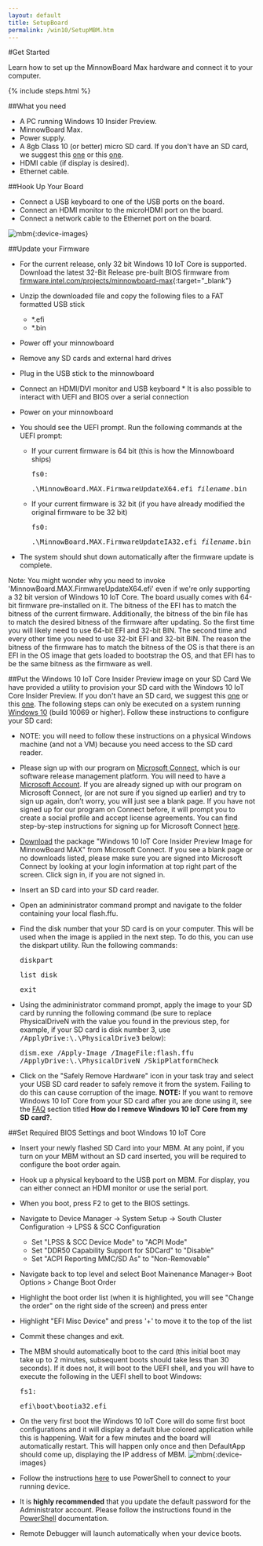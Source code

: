 ```yaml
---
layout: default
title: SetupBoard
permalink: /win10/SetupMBM.htm
---
```


#Get Started

Learn how to set up the MinnowBoard Max hardware and connect it to your computer.

{% include steps.html %}

##What you need
* A PC running Windows 10 Insider Preview.
* MinnowBoard Max.
* Power supply.
* A 8gb Class 10 (or better) micro SD card. If you don't have an SD card, we suggest this [one](http://www.amazon.com/gp/product/B00IVPU786?tag=thewire06-20&linkCode=as2&creative=374929&camp=211189) or this [one](http://www.amazon.com/SanDisk-Ultra-Micro-SDHC-16GB/dp/9966573445/ref=sr_1_15?ie=UTF8&qid=1415926730&sr=8-15&keywords=micro+sd+xd).
* HDMI cable (if display is desired).
* Ethernet cable.

##Hook Up Your Board
* Connect a USB keyboard to one of the USB ports on the board.
* Connect an HDMI monitor to the microHDMI port on the board.
* Connect a network cable to the Ethernet port on the board.

![mbm]({{site.baseurl}}/images/mbm.bmp){:device-images}

##Update your Firmware

* For the current release, only 32 bit Windows 10 IoT Core is supported.  Download the latest 32-Bit Release pre-built BIOS firmware from [firmware.intel.com/projects/minnowboard-max](http://firmware.intel.com/projects/minnowboard-max){:target="_blank"}
* Unzip the downloaded file and copy the following files to a FAT formatted USB stick
	* *.efi
    * *.bin
* Power off your minnowboard
* Remove any SD cards and external hard drives 
* Plug in the USB stick to the minnowboard 
* Connect an HDMI/DVI monitor and USB keyboard
        * It is also possible to interact with UEFI and BIOS over a serial connection
* Power on your minnowboard 
* You should see the UEFI prompt. Run the following commands at the UEFI prompt:
	* If your current firmware is 64 bit (this is how the Minnowboard ships)

		<kbd>fs0:</kbd>

		<kbd>.\MinnowBoard.MAX.FirmwareUpdateX64.efi _filename_.bin</kbd>

    * If your current firmware is 32 bit (if you have already modified the original firmware to be 32 bit)

		<kbd>fs0:</kbd>

		<kbd>.\MinnowBoard.MAX.FirmwareUpdateIA32.efi _filename_.bin</kbd>

* The system should shut down automatically after the firmware update is complete. 

Note: You might wonder why you need to invoke 'MinnowBoard.MAX.FirmwareUpdateX64.efi' even if we're only supporting a 32 bit version of Windows 10 IoT Core.
The board usually comes with 64-bit firmware pre-installed on it.  The bitness of the EFI has to match the bitness of the current firmware.  Additionally, the bitness of the bin file has to match the desired bitness of the firmware after updating.
So the first time you will likely need to use 64-bit EFI and 32-bit BIN.
The second time and every other time you need to use 32-bit EFI and 32-bit BIN.
The reason the bitness of the firmware has to match the bitness of the OS is that there is an EFI in the OS image that gets loaded to bootstrap the OS, and that EFI has to be the same bitness as the firmware as well.



##Put the Windows 10 IoT Core Insider Preview image on your SD Card
We have provided a utility to provision your SD card with the Windows 10 IoT Core Insider Preview. If you don't have an SD card, we suggest this [one](http://www.amazon.com/gp/product/B00IVPU786?tag=thewire06-20&linkCode=as2&creative=374929&camp=211189) or this [one](http://www.amazon.com/SanDisk-Ultra-Micro-SDHC-16GB/dp/9966573445/ref=sr_1_15?ie=UTF8&qid=1415926730&sr=8-15&keywords=micro+sd+xd).  The following steps can only be executed on a system running [Windows 10](https://insider.windows.com) (build 10069 or higher).
Follow these instructions to configure your SD card:

* NOTE: you will need to follow these instructions on a physical Windows machine (and not a VM) because you need access to the SD card reader.
* Please sign up with our program on [Microsoft Connect](https://connect.microsoft.com/windowsembeddediot/SelfNomination.aspx?ProgramID=8558), which is our software release management platform. You will need to have a [Microsoft Account](http://www.microsoft.com/en-us/account/default.aspx). If you are already signed up with our program on Microsoft Connect, (or are not sure if you signed up earlier) and try to sign up again, don’t worry, you will just see a blank page. If you have not signed up for our program on Connect before, it will prompt you to create a social profile and accept license agreements. You can find step-by-step instructions for signing up for Microsoft Connect [here](https://connect.microsoft.com/windowsembeddedIoT/Downloads/DownloadDetails.aspx?DownloadID=57783).
* [Download](https://connect.microsoft.com/windowsembeddedIoT/Downloads/DownloadDetails.aspx?DownloadID=57783) the package "Windows 10 IoT Core Insider Preview Image for MinnowBoard MAX" from Microsoft Connect. If you see a blank page or no downloads listed, please make sure you are signed into Microsoft Connect by looking at your login information at top right part of the screen. Click sign in, if you are not signed in.
* Insert an SD card into your SD card reader.
* Open an admininistrator command prompt and navigate to the folder containing your local flash.ffu.
* Find the disk number that your SD card is on your computer.  This will be used when the image is applied in the next step.  To do this, you can use the diskpart utility.  Run the following commands:<br />
    
	<kbd>diskpart</kbd> 

    <kbd>list disk</kbd>

    <kbd>exit</kbd>
        
* Using the admininistrator command prompt, apply the image to your SD card by running the following command (be sure to replace PhysicalDriveN with the value you found in the previous step, for example, if your SD card is disk number 3, use <kbd>/ApplyDrive:\\.\PhysicalDrive3</kbd> below):
    
	<kbd>dism.exe /Apply-Image /ImageFile:<fullpath>flash.ffu /ApplyDrive:\\.\PhysicalDriveN /SkipPlatformCheck</fullpath></kbd>
        
* Click on the "Safely Remove Hardware" icon in your task tray and select your USB SD card reader to safely remove it from the system.  Failing to do this can cause corruption of the image.
**NOTE:** If you want to remove Windows 10 IoT Core from your SD card after you are done using it, see the [FAQ]({{site.baseurl}}/FAQs.htm) section titled **How do I remove Windows 10 IoT Core from my SD card?**.


##Set Required BIOS Settings and boot Windows 10 IoT Core

* Insert your newly flashed SD Card into your MBM.  At any point, if you turn on your MBM without an SD card inserted, you will be required to configure the boot order again.
* Hook up a physical keyboard to the USB port on MBM. For display, you can either connect an HDMI monitor or use the serial port.
* When you boot, press F2 to get to the BIOS settings. 
* Navigate to Device Manager -> System Setup -> South Cluster Configuration -> LPSS & SCC Configuration 
    * Set "LPSS & SCC Device Mode" to "ACPI Mode" 
    * Set "DDR50 Capability Support for SDCard" to "Disable" 
    * Set "ACPI Reporting MMC/SD As" to "Non-Removable"
* Navigate back to top level and select Boot Mainenance Manager-> Boot Options > Change Boot Order 
* Highlight the boot order list (when it is highlighted, you will see "Change the order" on the right side of the screen) and press enter 
* Highlight "EFI Misc Device" and press '+' to move it to the top of the list 
* Commit these changes and exit. 
* The MBM should automatically boot to the card (this initial boot may take up to 2 minutes, subsequent boots should take less than 30 seconds). If it does not, it will boot to the UEFI shell, and you will have to execute the following in the UEFI shell to boot Windows:
    
	<kbd>fs1:</kbd><br/>
    
	<kbd>efi\boot\bootia32.efi</kbd>
        
* On the very first boot the Windows 10 IoT Core will do some first boot configurations and it will display a default blue colored application while this is happening. Wait for a few minutes and the board will automatically restart. This will happen only once and then DefaultApp should come up, displaying the IP address of MBM.
![mbm]({{site.baseurl}}/images/DefaultAppMBM.png){:device-images}

        
* Follow the instructions [here]({{site.baseurl}}/win10/samples/PowerShell.htm) to use PowerShell to connect to your running device.
* It is **highly recommended** that you update the default password for the Administrator account. Please follow the instructions found in the [PowerShell]({{site.baseurl}}/win10/samples/PowerShell.htm) documentation.
* Remote Debugger will launch automatically when your device boots. 
